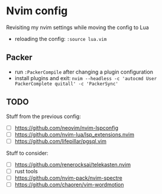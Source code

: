 # Nvim config

Revisiting my nvim settings while moving the config to Lua

- reloading the config: `:source lua.vim`

## Packer

- run `:PackerCompile` after changing a plugin configuration
- install plugins and exit: `nvim --headless -c 'autocmd User PackerComplete quitall' -c 'PackerSync'`

## TODO

Stuff from the previous config:

- [ ] <https://github.com/neovim/nvim-lspconfig>
- [ ] <https://github.com/nvim-lua/lsp_extensions.nvim>
- [ ] <https://github.com/lifepillar/pgsql.vim>

Stuff to consider:

- [ ] <https://github.com/renerocksai/telekasten.nvim>
- [ ] rust tools
- [ ] <https://github.com/nvim-pack/nvim-spectre>
- [ ] <https://github.com/chaoren/vim-wordmotion>
